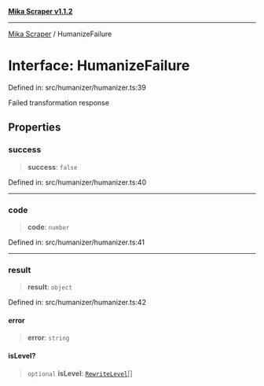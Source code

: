[**Mika Scraper v1.1.2**](../README.md)

***

[Mika Scraper](../README.md) / HumanizeFailure

# Interface: HumanizeFailure

Defined in: src/humanizer/humanizer.ts:39

Failed transformation response

## Properties

### success

> **success**: `false`

Defined in: src/humanizer/humanizer.ts:40

***

### code

> **code**: `number`

Defined in: src/humanizer/humanizer.ts:41

***

### result

> **result**: `object`

Defined in: src/humanizer/humanizer.ts:42

#### error

> **error**: `string`

#### isLevel?

> `optional` **isLevel**: [`RewriteLevel`](../type-aliases/RewriteLevel.md)[]
